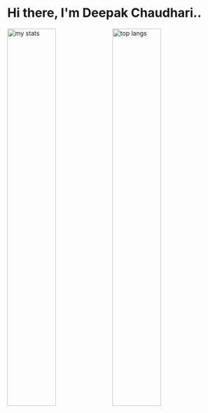 ﻿# Hi there, I'm Deepak Chaudhari..
<img alt="my stats" align="left" width="47%" src="https://github-readme-stats.vercel.app/api?username=deepak14ri"/>
<img alt="top langs" align="left" width="47%" src="https://github-readme-stats.vercel.app/api/top-langs/?username=deepak14ri&layout=compact"/>
